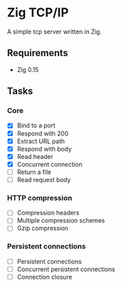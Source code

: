 # Zig TCP/IP

A simple tcp server written in Zig.

## Requirements

- Zig 0.15

## Tasks

### Core

- [x] Bind to a port
- [x] Respond with 200
- [x] Extract URL path
- [x] Respond with body
- [x] Read header
- [x] Concurrent connection
- [ ] Return a file
- [ ] Read request body

### HTTP compression

- [ ] Compression headers
- [ ] Multiple compression schemes
- [ ] Gzip compression

### Persistent connections

- [ ] Persistent connections
- [ ] Concurrent persistent connections
- [ ] Connection closure
